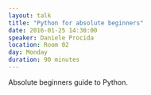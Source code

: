 ```yaml
---
layout: talk
title: "Python for absolute beginners"
date: 2016-01-25 14:30:00
speaker: Daniele Procida
location: Room 02
day: Monday
duration: 90 minutes
---
```


Absolute beginners guide to Python.
